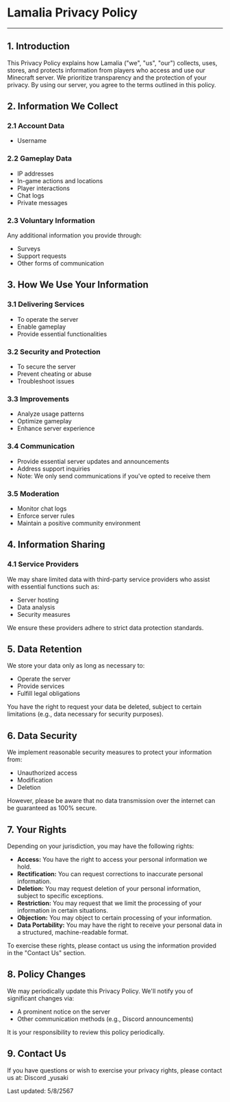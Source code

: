 # Lamalia Privacy Policy

---

## 1. Introduction

This Privacy Policy explains how Lamalia ("we", "us", "our") collects, uses, stores, and protects information from players who access and use our Minecraft server. We prioritize transparency and the protection of your privacy. By using our server, you agree to the terms outlined in this policy.

## 2. Information We Collect

### 2.1 Account Data
- Username

### 2.2 Gameplay Data
- IP addresses
- In-game actions and locations
- Player interactions
- Chat logs
- Private messages

### 2.3 Voluntary Information
Any additional information you provide through:
- Surveys
- Support requests
- Other forms of communication

## 3. How We Use Your Information

### 3.1 Delivering Services
- To operate the server
- Enable gameplay
- Provide essential functionalities

### 3.2 Security and Protection
- To secure the server
- Prevent cheating or abuse
- Troubleshoot issues

### 3.3 Improvements
- Analyze usage patterns
- Optimize gameplay
- Enhance server experience

### 3.4 Communication
- Provide essential server updates and announcements
- Address support inquiries
- Note: We only send communications if you've opted to receive them

### 3.5 Moderation
- Monitor chat logs
- Enforce server rules
- Maintain a positive community environment

## 4. Information Sharing

### 4.1 Service Providers
We may share limited data with third-party service providers who assist with essential functions such as:
- Server hosting
- Data analysis
- Security measures

We ensure these providers adhere to strict data protection standards.

## 5. Data Retention

We store your data only as long as necessary to:
- Operate the server
- Provide services
- Fulfill legal obligations

You have the right to request your data be deleted, subject to certain limitations (e.g., data necessary for security purposes).

## 6. Data Security

We implement reasonable security measures to protect your information from:
- Unauthorized access
- Modification
- Deletion

However, please be aware that no data transmission over the internet can be guaranteed as 100% secure.

## 7. Your Rights

Depending on your jurisdiction, you may have the following rights:

- **Access:** You have the right to access your personal information we hold.
- **Rectification:** You can request corrections to inaccurate personal information.
- **Deletion:** You may request deletion of your personal information, subject to specific exceptions.
- **Restriction:** You may request that we limit the processing of your information in certain situations.
- **Objection:** You may object to certain processing of your information.
- **Data Portability:** You may have the right to receive your personal data in a structured, machine-readable format.

To exercise these rights, please contact us using the information provided in the "Contact Us" section.

## 8. Policy Changes

We may periodically update this Privacy Policy. We'll notify you of significant changes via:
- A prominent notice on the server
- Other communication methods (e.g., Discord announcements)

It is your responsibility to review this policy periodically.

## 9. Contact Us

If you have questions or wish to exercise your privacy rights, please contact us at: Discord _yusaki

Last updated: 5/8/2567